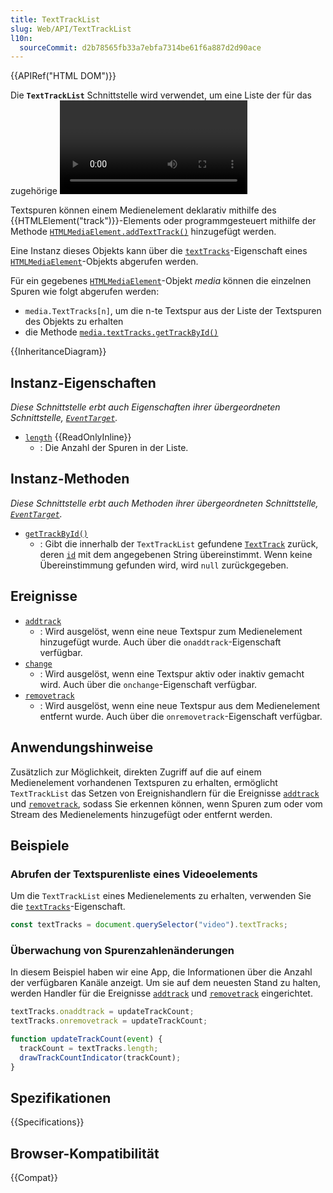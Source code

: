 ```yaml
---
title: TextTrackList
slug: Web/API/TextTrackList
l10n:
  sourceCommit: d2b78565fb33a7ebfa7314be61f6a887d2d90ace
---
```


{{APIRef("HTML DOM")}}

Die **`TextTrackList`** Schnittstelle wird verwendet, um eine Liste der für das zugehörige <video>- oder <audio>-Element definierten Textspuren darzustellen, wobei jede Spur durch ein separates [`textTrack`](/de/docs/Web/API/TextTrack)-Objekt in der Liste repräsentiert wird.

Textspuren können einem Medienelement deklarativ mithilfe des {{HTMLElement("track")}}-Elements oder programmgesteuert mithilfe der Methode [`HTMLMediaElement.addTextTrack()`](/de/docs/Web/API/HTMLMediaElement/addTextTrack) hinzugefügt werden.

Eine Instanz dieses Objekts kann über die [`textTracks`](/de/docs/Web/API/HTMLMediaElement/textTracks)-Eigenschaft eines [`HTMLMediaElement`](/de/docs/Web/API/HTMLMediaElement)-Objekts abgerufen werden.

Für ein gegebenes [`HTMLMediaElement`](/de/docs/Web/API/HTMLMediaElement)-Objekt _media_ können die einzelnen Spuren wie folgt abgerufen werden:

- `media.TextTracks[n]`, um die n-te Textspur aus der Liste der Textspuren des Objekts zu erhalten
- die Methode [`media.textTracks.getTrackById()`](/de/docs/Web/API/TextTrackList/getTrackById)

{{InheritanceDiagram}}

## Instanz-Eigenschaften

_Diese Schnittstelle erbt auch Eigenschaften ihrer übergeordneten Schnittstelle, [`EventTarget`](/de/docs/Web/API/EventTarget)._

- [`length`](/de/docs/Web/API/TextTrackList/length) {{ReadOnlyInline}}
  - : Die Anzahl der Spuren in der Liste.

## Instanz-Methoden

_Diese Schnittstelle erbt auch Methoden ihrer übergeordneten Schnittstelle, [`EventTarget`](/de/docs/Web/API/EventTarget)._

- [`getTrackById()`](/de/docs/Web/API/TextTrackList/getTrackById)
  - : Gibt die innerhalb der `TextTrackList` gefundene [`TextTrack`](/de/docs/Web/API/TextTrack) zurück, deren [`id`](/de/docs/Web/API/TextTrack/id) mit dem angegebenen String übereinstimmt. Wenn keine Übereinstimmung gefunden wird, wird `null` zurückgegeben.

## Ereignisse

- [`addtrack`](/de/docs/Web/API/TextTrackList/addtrack_event)
  - : Wird ausgelöst, wenn eine neue Textspur zum Medienelement hinzugefügt wurde.
    Auch über die `onaddtrack`-Eigenschaft verfügbar.
- [`change`](/de/docs/Web/API/TextTrackList/change_event)
  - : Wird ausgelöst, wenn eine Textspur aktiv oder inaktiv gemacht wird.
    Auch über die `onchange`-Eigenschaft verfügbar.
- [`removetrack`](/de/docs/Web/API/TextTrackList/removetrack_event)
  - : Wird ausgelöst, wenn eine neue Textspur aus dem Medienelement entfernt wurde.
    Auch über die `onremovetrack`-Eigenschaft verfügbar.

## Anwendungshinweise

Zusätzlich zur Möglichkeit, direkten Zugriff auf die auf einem Medienelement vorhandenen Textspuren zu erhalten, ermöglicht `TextTrackList` das Setzen von Ereignishandlern für die Ereignisse [`addtrack`](/de/docs/Web/API/TextTrackList/addtrack_event) und [`removetrack`](/de/docs/Web/API/TextTrackList/removetrack_event), sodass Sie erkennen können, wenn Spuren zum oder vom Stream des Medienelements hinzugefügt oder entfernt werden.

## Beispiele

### Abrufen der Textspurenliste eines Videoelements

Um die `TextTrackList` eines Medienelements zu erhalten, verwenden Sie die [`textTracks`](/de/docs/Web/API/HTMLMediaElement/textTracks)-Eigenschaft.

```js
const textTracks = document.querySelector("video").textTracks;
```

### Überwachung von Spurenzahlenänderungen

In diesem Beispiel haben wir eine App, die Informationen über die Anzahl der verfügbaren Kanäle anzeigt. Um sie auf dem neuesten Stand zu halten, werden Handler für die Ereignisse [`addtrack`](/de/docs/Web/API/TextTrackList/addtrack_event) und [`removetrack`](/de/docs/Web/API/TextTrackList/removetrack_event) eingerichtet.

```js
textTracks.onaddtrack = updateTrackCount;
textTracks.onremovetrack = updateTrackCount;

function updateTrackCount(event) {
  trackCount = textTracks.length;
  drawTrackCountIndicator(trackCount);
}
```

## Spezifikationen

{{Specifications}}

## Browser-Kompatibilität

{{Compat}}
